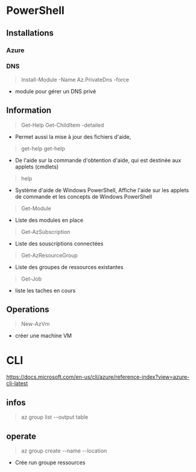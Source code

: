 # PowerShell
## Installations
### Azure

### DNS
> Install-Module -Name Az.PrivateDns -force
* module pour gérer un DNS privé

## Information
> Get-Help Get-ChildItem -detailed
* Permet aussi la mise à jour des fichiers d'aide, 
> get-help get-help
* De l'aide sur la commande d'obtention d'aide, qui est destinée aux applets (cmdlets) 
> help
* Système d'aide de Windows PowerShell, Affiche l'aide sur les applets de commande et les concepts de Windows PowerShell
> Get-Module
* Liste des modules en place
> Get-AzSubscription 
* Liste des souscriptions connectées
> Get-AzResourceGroup
* Liste des groupes de ressources existantes
> Get-Job
* liste les taches en cours

## Operations
> New-AzVm
* créer une machine VM

# CLI
https://docs.microsoft.com/en-us/cli/azure/reference-index?view=azure-cli-latest
## infos
> az group list --output table
## operate
> az group create --name <name> --location <location>
  * Crée run groupe ressources
